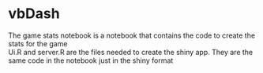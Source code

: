 # vbDash
The game stats notebook is a notebook that contains the code to create the stats for the game  
Ui.R and server.R are the files needed to create the shiny app.  They are the same code in the notebook just in the shiny format  
